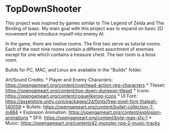 # TopDownShooter
This project was inspired by games similar to The Legend of Zelda and The Binding of Isaac. My main goal with this project was to expand on basic 2D movement and introduce myself into enemy AI.

In the game, there are twelve rooms. The first two serve as tutorial rooms. Each of the next nine rooms contain a different assortment of enemies except for one which contains a treasure chest. The last room is a boss room.

Builds for PC, MAC, and Linux are available in the "Builds" folder.

Art/Sound Credits:
    * Player and Enemy Characters: https://opengameart.org/content/overhead-action-rpg-characters
    * Tileset: https://opengameart.org/content/top-down-dungeon-tileset
    * Icons: https://opengameart.org/content/roguelikerpg-icons
    * UI Font: https://assetstore.unity.com/packages/2d/fonts/free-pixel-font-thaleah-140059
    * Bullets: https://opengameart.org/content/bullet-collection-1-m484
    * Explosion Animation: https://opengameart.org/content/explosion-animations
    * SFX: https://opengameart.org/content/byte-man-sfx-1
    * Music: https://opengameart.org/content/42-monster-rpg-2-music-tracks